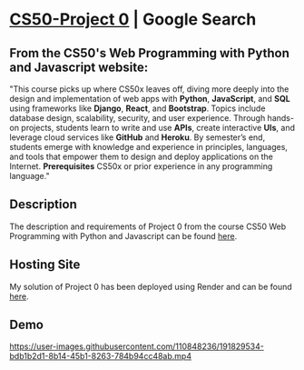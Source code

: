 # [CS50-Project 0](https://cs50-project0.onrender.com/) | Google Search

## From the CS50's Web Programming with Python and Javascript website:
"This course picks up where CS50x leaves off, diving more deeply into the design and implementation
of web apps with **Python**, **JavaScript**, and **SQL** using frameworks like **Django**, **React**, and **Bootstrap**.
Topics include database design, scalability, security, and user experience.
Through hands-on projects, students learn to write and use **APIs**, create interactive **UIs**, and leverage cloud services like **GitHub** and **Heroku**.
By semester’s end, students emerge with knowledge and experience in principles, languages, and tools that empower them to design and deploy applications on the Internet.
**Prerequisites**
CS50x or prior experience in any programming language."

## Description
The description and requirements of Project 0 from the course CS50 Web Programming with Python and Javascript can be found [here](https://cs50.harvard.edu/web/2020/projects/0/).

## Hosting Site
My solution of Project 0 has been deployed using Render and can be found [here](https://cs50-project0.onrender.com/).

## Demo
https://user-images.githubusercontent.com/110848236/191829534-bdb1b2d1-8b14-45b1-8263-784b94cc48ab.mp4

